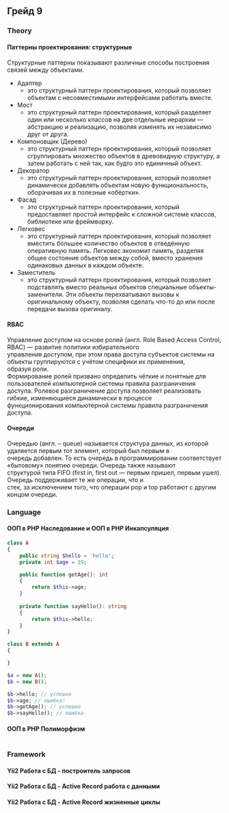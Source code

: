 ## Грейд 9  

### Theory  

#### Паттерны проектирования: структурные  
Структурные паттерны показывают различные способы построения связей между объектами.
- Адаптер
  - это структурный паттерн проектирования, который позволяет объектам с несовместимыми интерфейсами работать вместе.
- Мост
  - это структурный паттерн проектирования, который разделяет один или несколько классов на две отдельные иерархии — абстракцию и реализацию, позволяя изменять их независимо друг от друга.
- Компоновщик (Дерево)
  - это структурный паттерн проектирования, который позволяет сгруппировать множество объектов в древовидную структуру, а затем работать с ней так, как будто это единичный объект.
- Декоратор
  - это структурный паттерн проектирования, который позволяет динамически добавлять объектам новую функциональность, оборачивая их в полезные «обёртки».
- Фасад
  - это структурный паттерн проектирования, который предоставляет простой интерфейс к сложной системе классов, библиотеке или фреймворку.
- Легковес
  - это структурный паттерн проектирования, который позволяет вместить бóльшее количество объектов в отведённую оперативную память. Легковес экономит память, разделяя общее состояние объектов между собой, вместо хранения одинаковых данных в каждом объекте.
- Заместитель
  - это структурный паттерн проектирования, который позволяет подставлять вместо реальных объектов специальные объекты-заменители. Эти объекты перехватывают вызовы к оригинальному объекту, позволяя сделать что-то до или после передачи вызова оригиналу.


#### RBAC  
Управление доступом на основе ролей (англ. Role Based Access Control, RBAC) — развитие политики избирательного  
управления доступом, при этом права доступа субъектов системы на объекты группируются с учётом специфики их применения,  
образуя роли.  
Формирование ролей призвано определить чёткие и понятные для пользователей компьютерной системы правила разграничения  
доступа. Ролевое разграничение доступа позволяет реализовать гибкие, изменяющиеся динамически в процессе  
функционирования компьютерной системы правила разграничения доступа.  

#### Очереди  
Очередью (англ. – queue) называется структура данных, из которой удаляется первым тот элемент, который был первым в  
очередь добавлен. То есть очередь в программировании соответствует «бытовому» понятию очереди. Очередь также называют  
структурой типа FIFO (first in, first out — первым пришел, первым ушел). Очередь поддерживает те же операции, что и  
стек, за исключением того, что операции pop и top работают с другим концом очереди.  

### Language  

#### ООП в PHP Наследование и ООП в PHP Инкапсуляция
```php
class A
{
    public string $hello = 'hello';
    private int $age = 19;

    public function getAge(): int
    {
        return $this->age;
    }
    
    private function sayHello(): string
    {
        return $this->hello;
    }
}

class B extends A
{

}

$a = new A();
$b = new B();

$b->hello; // успешно
$b->age; // ошибка!
$b->getAge(); // успешно
$b->sayHello(); // ошибка
```

#### ООП в PHP Полиморфизм
```php
```

### Framework  
#### Yii2 Работа с БД - построитель запросов  
#### Yii2 Работа с БД - Active Record работа с данными  
#### Yii2 Работа с БД - Active Record жизненные циклы  

